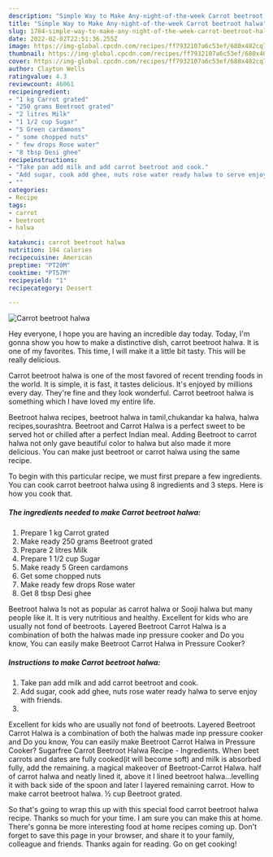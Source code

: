 ```yaml
---
description: "Simple Way to Make Any-night-of-the-week Carrot beetroot halwa"
title: "Simple Way to Make Any-night-of-the-week Carrot beetroot halwa"
slug: 1784-simple-way-to-make-any-night-of-the-week-carrot-beetroot-halwa
date: 2022-02-02T22:51:36.255Z
image: https://img-global.cpcdn.com/recipes/ff7932107a6c53ef/680x482cq70/carrot-beetroot-halwa-recipe-main-photo.jpg
thumbnail: https://img-global.cpcdn.com/recipes/ff7932107a6c53ef/680x482cq70/carrot-beetroot-halwa-recipe-main-photo.jpg
cover: https://img-global.cpcdn.com/recipes/ff7932107a6c53ef/680x482cq70/carrot-beetroot-halwa-recipe-main-photo.jpg
author: Clayton Wells
ratingvalue: 4.3
reviewcount: 46061
recipeingredient:
- "1 kg Carrot grated"
- "250 grams Beetroot grated"
- "2 litres Milk"
- "1 1/2 cup Sugar"
- "5 Green cardamons"
- " some chopped nuts"
- " few drops Rose water"
- "8 tbsp Desi ghee"
recipeinstructions:
- "Take pan add milk and add carrot beetroot and cook."
- "Add sugar, cook add ghee, nuts rose water ready halwa to serve enjoy with friends."
- ""
categories:
- Recipe
tags:
- carrot
- beetroot
- halwa

katakunci: carrot beetroot halwa 
nutrition: 194 calories
recipecuisine: American
preptime: "PT20M"
cooktime: "PT57M"
recipeyield: "1"
recipecategory: Dessert

---
```



![Carrot beetroot halwa](https://img-global.cpcdn.com/recipes/ff7932107a6c53ef/680x482cq70/carrot-beetroot-halwa-recipe-main-photo.jpg)

Hey everyone, I hope you are having an incredible day today. Today, I'm gonna show you how to make a distinctive dish, carrot beetroot halwa. It is one of my favorites. This time, I will make it a little bit tasty. This will be really delicious.

Carrot beetroot halwa is one of the most favored of recent trending foods in the world. It is simple, it is fast, it tastes delicious. It's enjoyed by millions every day. They're fine and they look wonderful. Carrot beetroot halwa is something which I have loved my entire life.

Beetroot halwa recipes, beetroot halwa in tamil,chukandar ka halwa, halwa recipes,sourashtra. Beetroot and Carrot Halwa is a perfect sweet to be served hot or chilled after a perfect Indian meal. Adding Beetroot to carrot halwa not only gave beautiful color to halwa but also made it more delicious. You can make just beetroot or carrot halwa using the same recipe.


To begin with this particular recipe, we must first prepare a few ingredients. You can cook carrot beetroot halwa using 8 ingredients and 3 steps. Here is how you cook that.

<!--inarticleads1-->

##### The ingredients needed to make Carrot beetroot halwa:

1. Prepare 1 kg Carrot grated
1. Make ready 250 grams Beetroot grated
1. Prepare 2 litres Milk
1. Prepare 1 1/2 cup Sugar
1. Make ready 5 Green cardamons
1. Get  some chopped nuts
1. Make ready  few drops Rose water
1. Get 8 tbsp Desi ghee


Beetroot halwa Is not as popular as carrot halwa or Sooji halwa but many people like it. It is very nutritious and healthy. Excellent for kids who are usually not fond of beetroots. Layered Beetroot Carrot Halwa is a combination of both the halwas made inp pressure cooker and Do you know, You can easily make Beetroot Carrot Halwa in Pressure Cooker? 

<!--inarticleads2-->

##### Instructions to make Carrot beetroot halwa:

1. Take pan add milk and add carrot beetroot and cook.
1. Add sugar, cook add ghee, nuts rose water ready halwa to serve enjoy with friends.
1. 


Excellent for kids who are usually not fond of beetroots. Layered Beetroot Carrot Halwa is a combination of both the halwas made inp pressure cooker and Do you know, You can easily make Beetroot Carrot Halwa in Pressure Cooker? Sugarfree Carrot Beetroot Halwa Recipe - Ingredients. When beet carrots and dates are fully cooked(it will become soft) and milk is absorbed fully, add the remaining. a magical makeover of Beetroot-Carrot Halwa. half of carrot halwa and neatly lined it, above it I lined beetroot halwa…levelling it with back side of the spoon and later I layered remaining carrot. How to make carrot beetroot halwa. ½ cup Beetroot grated. 

So that's going to wrap this up with this special food carrot beetroot halwa recipe. Thanks so much for your time. I am sure you can make this at home. There's gonna be more interesting food at home recipes coming up. Don't forget to save this page in your browser, and share it to your family, colleague and friends. Thanks again for reading. Go on get cooking!
